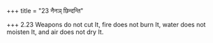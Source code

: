+++
title = "23 नैनञ् छिन्दन्ति"

+++
2.23 Weapons do not cut It, fire does not burn It, water does not
moisten It, and air does not dry It.
